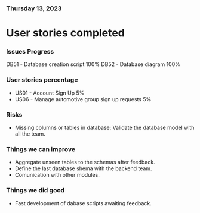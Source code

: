 ### Thursday 13, 2023

# User stories completed

### Issues Progress

DB51 - Database creation script 100%
DB52 - Database diagram 100%

### User stories percentage

- US01 - Account Sign Up 5%
- US06 -  Manage automotive group sign up requests 5%

### Risks

- Missing columns or tables in database: Validate the database model with all the team.

### Things we can improve

- Aggregate unseen tables to the schemas after feedback.
- Define the last database shema with the backend team.
- Comunication with other modules.

### Things we did good

- Fast development of dabase scripts awaiting feedback.
